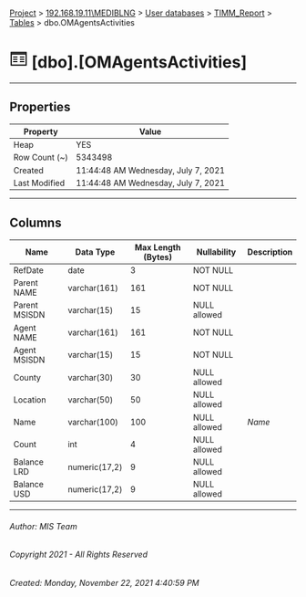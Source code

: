 #### 

[Project](../../../../index.md) > [192.168.19.11\\MEDIBLNG](../../../index.md) > [User databases](../../index.md) > [TIMM_Report](../index.md) > [Tables](Tables.md) > dbo.OMAgentsActivities

# ![Tables](../../../../Images/Table32.png) [dbo].[OMAgentsActivities]

---

## <a name="#properties"></a>Properties

| Property | Value |
|---|---|
| Heap | YES |
| Row Count (~) | 5343498 |
| Created | 11:44:48 AM Wednesday, July 7, 2021 |
| Last Modified | 11:44:48 AM Wednesday, July 7, 2021 |


---

## <a name="#columns"></a>Columns

| Name | Data Type | Max Length (Bytes) | Nullability | Description |
|---|---|---|---|---|
| RefDate | date | 3 | NOT NULL |  |
| Parent NAME | varchar(161) | 161 | NOT NULL |  |
| Parent MSISDN | varchar(15) | 15 | NULL allowed |  |
| Agent NAME | varchar(161) | 161 | NOT NULL |  |
| Agent MSISDN | varchar(15) | 15 | NOT NULL |  |
| County | varchar(30) | 30 | NULL allowed |  |
| Location | varchar(50) | 50 | NULL allowed |  |
| Name | varchar(100) | 100 | NULL allowed | _Name_ |
| Count | int | 4 | NULL allowed |  |
| Balance LRD | numeric(17,2) | 9 | NULL allowed |  |
| Balance USD | numeric(17,2) | 9 | NULL allowed |  |


---

###### Author:  MIS Team

###### Copyright 2021 - All Rights Reserved

###### Created: Monday, November 22, 2021 4:40:59 PM

